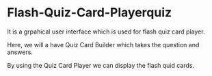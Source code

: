 # Flash-Quiz-Card-Playerquiz 

It is a grpahical user interface which is used for flash quiz card player.

Here, we will a have Quiz Card Builder which takes the question and answers.

By using the Quiz Card Player we can display the flash quid cards.
